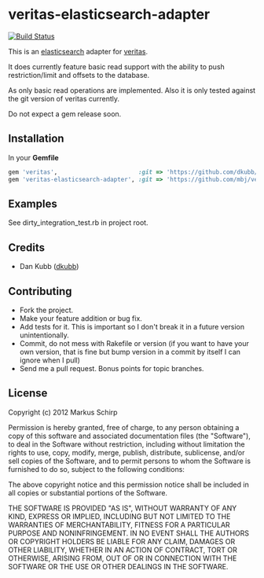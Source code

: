veritas-elasticsearch-adapter
=============================

[![Build Status](https://secure.travis-ci.org/mbj/veritas-elasticsearch-adapter.png?branch=master)](http://travis-ci.org/mbj/veritas-elastisearch-adapter)

This is an [elasticsearch](http://elasticsearch.org) adapter for 
[veritas](http://github.com/dkubb/veritas).

It does currently feature basic read support with the ability to push 
restriction/limit and offsets to the database.

As only basic read operations are implemented. Also it is only tested against the git version of veritas currently.

Do not expect a gem release soon.

Installation
------------

In your **Gemfile**

``` ruby
gem 'veritas',                       :git => 'https://github.com/dkubb/veritas'
gem 'veritas-elasticsearch-adapter', :git => 'https://github.com/mbj/veritas-elasticsearch-adapter'
```

Examples
--------

See dirty_integration_test.rb in project root.

Credits
-------

* Dan Kubb ([dkubb](https://github.com/dkubb))

Contributing
-------------

* Fork the project.
* Make your feature addition or bug fix.
* Add tests for it. This is important so I don't break it in a
  future version unintentionally.
* Commit, do not mess with Rakefile or version
  (if you want to have your own version, that is fine but bump version in a commit by itself I can ignore when I pull)
* Send me a pull request. Bonus points for topic branches.

License
-------

Copyright (c) 2012 Markus Schirp

Permission is hereby granted, free of charge, to any person obtaining
a copy of this software and associated documentation files (the
"Software"), to deal in the Software without restriction, including
without limitation the rights to use, copy, modify, merge, publish,
distribute, sublicense, and/or sell copies of the Software, and to
permit persons to whom the Software is furnished to do so, subject to
the following conditions:

The above copyright notice and this permission notice shall be
included in all copies or substantial portions of the Software.

THE SOFTWARE IS PROVIDED "AS IS", WITHOUT WARRANTY OF ANY KIND,
EXPRESS OR IMPLIED, INCLUDING BUT NOT LIMITED TO THE WARRANTIES OF
MERCHANTABILITY, FITNESS FOR A PARTICULAR PURPOSE AND
NONINFRINGEMENT. IN NO EVENT SHALL THE AUTHORS OR COPYRIGHT HOLDERS BE
LIABLE FOR ANY CLAIM, DAMAGES OR OTHER LIABILITY, WHETHER IN AN ACTION
OF CONTRACT, TORT OR OTHERWISE, ARISING FROM, OUT OF OR IN CONNECTION
WITH THE SOFTWARE OR THE USE OR OTHER DEALINGS IN THE SOFTWARE.
